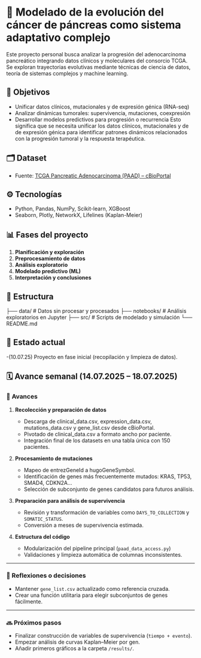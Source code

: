 # 🧬 Modelado de la evolución del cáncer de páncreas como sistema adaptativo complejo

Este proyecto personal busca analizar la progresión del adenocarcinoma pancreático integrando datos clínicos y moleculares del consorcio TCGA. Se exploran trayectorias evolutivas mediante técnicas de ciencia de datos, teoría de sistemas complejos y machine learning.

## 📌 Objetivos

- Unificar datos clínicos, mutacionales y de expresión génica (RNA-seq)
- Analizar dinámicas tumorales: supervivencia, mutaciones, coexpresión
- Desarrollar modelos predictivos para progresión o recurrencia
Esto significa que se necesita unificar los datos clínicos, mutacionales y de de expresión génica para identificar patrones dinámicos relacionados con la progresión tumoral y la respuesta terapéutica.

## 🗂️ Dataset

- Fuente: [TCGA Pancreatic Adenocarcinoma (PAAD) – cBioPortal](https://www.cbioportal.org/study/summary?id=paad_tcga)

## ⚙️ Tecnologías

- Python, Pandas, NumPy, Scikit-learn, XGBoost
- Seaborn, Plotly, NetworkX, Lifelines (Kaplan-Meier)

## 📊 Fases del proyecto

1. **Planificación y exploración**  
2. **Preprocesamiento de datos**  
3. **Análisis exploratorio**  
4. **Modelado predictivo (ML)**  
5. **Interpretación y conclusiones**

## 📁 Estructura

├── data/ # Datos sin procesar y procesados
├── notebooks/ # Análisis exploratorios en Jupyter
├── src/ # Scripts de modelado y simulación
└── README.md


## 🚧 **Estado actual** 

-(10.07.25)
Proyecto en fase inicial (recopilación y limpieza de datos).

## 🗓️ **Avance semanal (14.07.2025 – 18.07.2025)**

### 🧩 **Avances**

1. **Recolección y preparación de datos**
   - Descarga de clinical_data.csv, expression_data.csv, mutations_data.csv y gene_list.csv desde cBioPortal.
   - Pivotado de clinical_data.csv a formato ancho por paciente.
   - Integración final de los datasets en una tabla única con 150 pacientes.

2. **Procesamiento de mutaciones**
   - Mapeo de entrezGeneId a hugoGeneSymbol.
   - Identificación de genes más frecuentemente mutados: KRAS, TP53, SMAD4, CDKN2A…
   - Selección de subconjunto de genes candidatos para futuros análisis.

3. **Preparación para análisis de supervivencia**
   - Revisión y transformación de variables como `DAYS_TO_COLLECTION` y `SOMATIC_STATUS`.
   - Conversión a meses de supervivencia estimada.

4. **Estructura del código**
   - Modularización del pipeline principal (`paad_data_access.py`)
   - Validaciones y limpieza automática de columnas inconsistentes.

---

### 🧠 Reflexiones o decisiones

- Mantener `gene_list.csv` actualizado como referencia cruzada.
- Crear una función utilitaria para elegir subconjuntos de genes fácilmente.

---

### 🔜 Próximos pasos

- Finalizar construcción de variables de supervivencia (`tiempo + evento`).
- Empezar análisis de curvas Kaplan–Meier por gen.
- Añadir primeros gráficos a la carpeta `/results/`.


